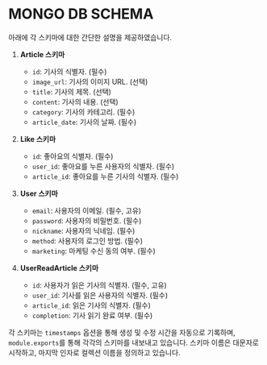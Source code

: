 # MONGO DB SCHEMA

아래에 각 스키마에 대한 간단한 설명을 제공하였습니다.

1. **Article 스키마**
    - `id`: 기사의 식별자. (필수)
    - `image_url`: 기사의 이미지 URL. (선택)
    - `title`: 기사의 제목. (선택)
    - `content`: 기사의 내용. (선택)
    - `category`: 기사의 카테고리. (필수)
    - `article_date`: 기사의 날짜. (필수)

2. **Like 스키마**
    - `id`: 좋아요의 식별자. (필수)
    - `user_id`: 좋아요를 누른 사용자의 식별자. (필수)
    - `article_id`: 좋아요를 누른 기사의 식별자. (필수)

3. **User 스키마**
    - `email`: 사용자의 이메일. (필수, 고유)
    - `password`: 사용자의 비밀번호. (필수)
    - `nickname`: 사용자의 닉네임. (필수)
    - `method`: 사용자의 로그인 방법. (필수)
    - `marketing`: 마케팅 수신 동의 여부. (필수)

4. **UserReadArticle 스키마**
    - `id`: 사용자가 읽은 기사의 식별자. (필수, 고유)
    - `user_id`: 기사를 읽은 사용자의 식별자. (필수)
    - `article_id`: 읽은 기사의 식별자. (필수)
    - `completion`: 기사 읽기 완료 여부. (필수)

각 스키마는 `timestamps` 옵션을 통해 생성 및 수정 시간을 자동으로 기록하며, `module.exports`를 통해 각각의 스키마를 내보내고 있습니다. 스키마 이름은 대문자로 시작하고, 마지막 인자로 컬렉션 이름을 정의하고 있습니다.
